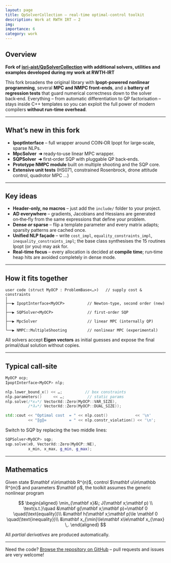 ```yaml
---
layout: page
title: QpSolverCollection — real‑time optimal‑control toolkit
description: Work at RWTH IRT – 2
img:
importance: 6
category: work
---
```


## Overview

**Fork of <a href="https://github.com/isri-aist/QpSolverCollection/tree/ros1/">isri‑aist/QpSolverCollection</a> with additional solvers, utilities and examples developed during my work at RWTH‑IRT**

This fork broadens the original library with **Ipopt‑powered nonlinear programming**, several **MPC and NMPC front‑ends**, and a **battery of regression tests** that guard numerical correctness down to the solver back‑end.  Everything – from automatic differentiation to QP factorisation – stays inside C++ templates so you can exploit the full power of modern compilers **without run‑time overhead**.

---

## What’s new in this fork

* **IpoptInterface** – full wrapper around COIN‑OR Ipopt for large‑scale, sparse NLPs.
* **MpcSolver  ➜** ready‑to‑use linear MPC wrapper.
* **SQPSolver  ➜** first‑order SQP with pluggable QP back‑ends.
* **Prototype NMPC module** built on multiple shooting and the SQP core.
* **Extensive unit tests** (HS071, constrained Rosenbrock, drone attitude control, quadrotor MPC …) 

---

## Key ideas

* **Header‑only, no macros** – just add the `include/` folder to your project.
* **AD everywhere** – gradients, Jacobians and Hessians are generated on‑the‑fly from the same expressions that define your problem.
* **Dense *or* sparse** – flip a template parameter and every matrix adapts; sparsity patterns are cached once.
* **Unified NLP façade** – write `cost_impl`, `equality_constraints_impl`, `inequality_constraints_impl`; the base class synthesises the 15 routines Ipopt (or you) may ask for.
* **Real‑time focus** – every allocation is decided at **compile time**; run‑time heap hits are avoided completely in dense mode.

---

## How it fits together

```text
user code (struct MyOCP : ProblemBase<…>)   // supply cost & constraints
│
├──▶ IpoptInterface<MyOCP>          // Newton‑type, second order (new)
│
├──▶ SQPSolver<MyOCP>               // first‑order SQP
│
├──▶ MpcSolver                      // linear MPC (internally QP)
│
└──▶ NMPC::MultipleShooting         // nonlinear MPC (experimental)
```

All solvers accept **Eigen vectors** as initial guesses and expose the final
primal/dual solution without copies.

---

## Typical call‑site

```cpp
MyOCP ocp;
IpoptInterface<MyOCP> nlp;

nlp.lower_bound_x() << …;          // box constraints
nlp.parameters()     << …;          // static params
nlp.solve(/*x₀*/ VectorXd::Zero(MyOCP::VAR_SIZE),
          /*λ₀*/ VectorXd::Zero(MyOCP::DUAL_SIZE));

std::cout << "Optimal cost  = " << nlp.cost()            << '\n'
          << "‖g‖∞          = " << nlp.constr_violation() << '\n';
```

Switch to SQP by replacing the two middle lines:

```cpp
SQPSolver<MyOCP> sqp;
sqp.solve(x0, VectorXd::Zero(MyOCP::NE),
          x_min, x_max, g_min, g_max);
```

---

## Mathematics

Given state \$\mathbf x\in\mathbb R^{n}\$, control \$\mathbf u\in\mathbb R^{m}\$
and parameters \$\mathbf p\$, the toolkit assumes the generic nonlinear program

$$
\begin{aligned}
    \min_{\mathbf x}&\; J(\mathbf x;\mathbf p)         \\
    \text{s.t.}\quad
    &\mathbf g(\mathbf x;\mathbf p)=\mathbf 0            \quad(\text{equality})\\
    &\mathbf h(\mathbf x;\mathbf p)\le \mathbf 0         \quad(\text{inequality})\\
    &\mathbf x_{\min}\le\mathbf x\le\mathbf x_{\max} \,.
\end{aligned}
$$

All *partial derivatives* are produced automatically.

---

Need the code? <a href="https://github.com/fmdazhar/irt_azhar/tree/qpsolvercollection/">Browse the repository on GitHub</a> – pull requests and issues are very welcome!
